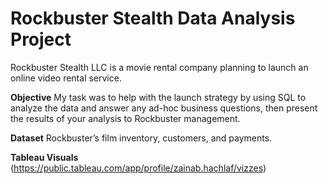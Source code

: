 # Rockbuster Stealth Data Analysis Project
Rockbuster Stealth LLC is a movie rental company planning to launch an online video rental service. 

**Objective** My task was to help with the launch strategy by using SQL to analyze the data and answer any ad-hoc business questions, then present the results of your analysis to Rockbuster management.

**Dataset** Rockbuster’s film inventory, customers, and payments.

**Tableau Visuals** (https://public.tableau.com/app/profile/zainab.hachlaf/vizzes)
